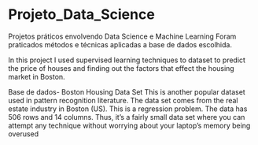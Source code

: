 # Projeto_Data_Science
Projetos práticos envolvendo Data Science e Machine Learning
Foram praticados métodos e técnicas aplicadas a base de dados escolhida.

In this project I used supervised learning techniques to dataset to predict the price of houses and finding out the factors that effect the housing market in Boston.

Base de dados- Boston Housing Data Set This is another popular dataset used in pattern recognition literature. The data set comes from the real estate industry in Boston (US). This is a regression problem. The data has 506 rows and 14 columns. Thus, it’s a fairly small data set where you can attempt any technique without worrying about your laptop’s memory being overused
